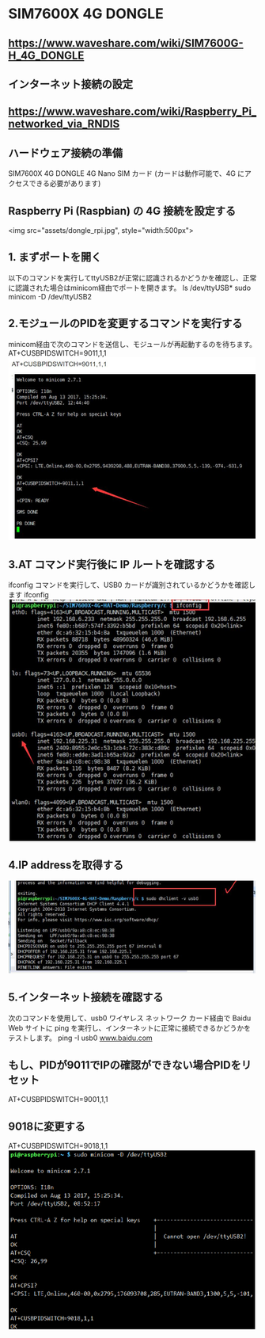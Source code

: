 # SIM7600X 4G DONGLE

## https://www.waveshare.com/wiki/SIM7600G-H_4G_DONGLE

## インターネット接続の設定
## https://www.waveshare.com/wiki/Raspberry_Pi_networked_via_RNDIS

## ハードウェア接続の準備
SIM7600X 4G DONGLE
4G Nano SIM カード (カードは動作可能で、4G にアクセスできる必要があります)

## Raspberry Pi (Raspbian) の 4G 接続を設定する
<img src="assets/dongle_rpi.jpg", style="width:500px">

## 1. まずポートを開く
以下のコマンドを実行してttyUSB2が正常に認識されるかどうかを確認し、正常に認識された場合はminicom経由でポートを開きます。
ls /dev/ttyUSB*
sudo minicom -D /dev/ttyUSB2

## 2.モジュールのPIDを変更するコマンドを実行する
minicom経由で次のコマンドを送信し、モジュールが再起動するのを待ちます。
AT+CUSBPIDSWITCH=9011,1,1
<img src="assets/minicom_commands.jpg" style="width:500px">

## 3.AT コマンド実行後に IP ルートを確認する
ifconfig コマンドを実行して、USB0 カードが識別されているかどうかを確認します
ifconfig
<img src="assets/ifconfig_confirm.jpg" style="width:500px">

## 4.IP addressを取得する
<img src="assets/retrieve_ip.jpg" style="width:500px">

## 5.インターネット接続を確認する
次のコマンドを使用して、usb0 ワイヤレス ネットワーク カード経由で Baidu Web サイトに ping を実行し、インターネットに正常に接続できるかどうかをテストします。
ping -I usb0 www.baidu.com

## もし、PIDが9011でIPの確認ができない場合PIDをリセット
AT+CUSBPIDSWITCH=9001,1,1

## 9018に変更する
AT+CUSBPIDSWITCH=9018,1,1
<img src="assets/change_pid.png" style="width:500px">